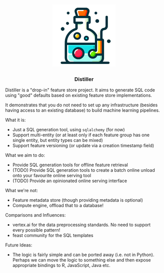 <div align="center">
    <h1>
        <img src="logo.png" alt="Lexi" style="max-width:200px;">
    </h1>
    <h3>
        Distiller
    </h3>
</div>

Distiller is a "drop-in" feature store project. It aims to generate SQL code using "good" defaults based on existing feature store implementations. 

It demonstrates that you do not need to set up any infrastructure (besides having access to an existing database)
to build machine learning pipelines. 

What it is:

- Just a SQL generation tool, using `sqlalchemy` (for now)
- Support multi-entity (or at least only if each feature group has one single entity, but entity types can be mixed)
- Support feature versioning (or update via a creation timestamp field)

What we aim to do:

- Provide SQL generation tools for offline feature retrieval
- (TODO) Provide SQL generation tools to create a batch online unload onto your favourite online serving tool
- (TODO) Provide an opinionated online serving interface

What we're not:

- Feature metadata store (though providing metadata is optional)
- Compute engine, offload that to a database!

Comparisons and Influences:

- vertex.ai for the data preprocessing standards. No need to support every possible pattern!
- feast community for the SQL templates

Future Ideas:

- The logic is fairly simple and can be ported away (i.e. not in Python). Perhaps we can move the logic to something else and then expose appropriate bindings to R, JavaScript, Java etc.